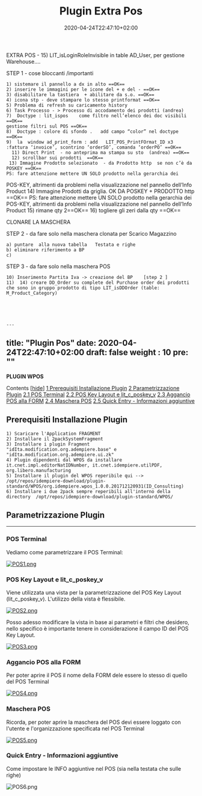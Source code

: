 ﻿---
title: "Plugin Extra Pos"
date: 2020-04-24T22:47:10+02:00
draft: false
weight : 10
pre: "<b>723. </b>"
---

EXTRA POS -  15) LIT_isLoginRoleInvisible in table AD_User, per gestione Warehouse…. 

STEP 1 - cose bloccanti /importanti 

    1) sistemare il pannello a dx in alto ==OK==
    2) inserire le immagini per le icone del + e del - ==OK== 
    3) disabilitare la tastiera  + abilitare da s.o. ==OK== 
    4) icona stp - deve stampare lo stesso printformat ==OK== 
    5) Problema di refresh su caricamento history
    6) Task Processo - > Processo di accodamento dei prodotti (andrea)
    7)  Doctype : lit_ispos    come filtro nell’elenco dei doc visibili ==OK==
	gestione filtri sul POS ==OK==
    8)  Doctype : colore di sfondo .   add campo “color” nel doctype  ==OK== 
    9)  la  window ad_print_form : add   LIT_POS_PrintFOrmat_ID x3 :fattura ‘invoice’, scontrino ‘orderSO’, comanda ‘orderPO’ ==OK==
      11) Direct Print  - no anteprima ma stampa su sto  (andrea) ==OK==
      12) scrollbar sui prodotti  ==OK==
     13) Immagine Prodotto selezionato  - da Prodotto http  se non c’è da POSKEY ==OK==
	PS: fare attenzione mettere UN SOLO prodotto nella gerarchia dei 
POS-KEY, altrimenti da problemi nella visualizzazione nel pannello dell’Info
Product
     14)  Immagine Prodotti da griglia.  OK DA POSKEY + PRODOTTO http ==OK==
	PS: fare attenzione mettere UN SOLO prodotto nella gerarchia dei 
POS-KEY, altrimenti da problemi nella visualizzazione nel pannello dell’Info
Product
     15) rimane qty 2==OK==
     16) togliere gli zeri dalla qty ==OK==

CLONARE LA MASCHERA

STEP 2 - da fare solo nella maschera clonata per Scarico Magazzino

    a) puntare  alla nuova tabella   Testata e righe 
    b) eliminare riferimento a BP
    c) 

STEP 3 - da fare solo nella maschera POS

    10) Inserimento Partita Iva -> creazione del BP    [step 2 ]
    11)  14) creare DD_Order su complete del Purchase order dei prodotti che sono in gruppo prodotto di tipo LIT_isDDOrder (table: M_Product_Category)




    
    ---
title: "Plugin Pos"
date: 2020-04-24T22:47:10+02:00
draft: false
weight : 10
pre: ""
---


**PLUGIN WPOS**

  Contents  [[hide](http://192.168.178.102/index.php/Plugin_i-POS#)]   [1 Prerequisiti Installazione Plugin](http://192.168.178.102/index.php/Plugin_i-POS#Prerequisiti_Installazione_Plugin) [2 Parametrizzazione Plugin](http://192.168.178.102/index.php/Plugin_i-POS#Parametrizzazione_Plugin)  [2.1 POS Terminal](http://192.168.178.102/index.php/Plugin_i-POS#POS_Terminal) [2.2 POS Key Layout e lit_c_poskey_v](http://192.168.178.102/index.php/Plugin_i-POS#POS_Key_Layout_e_lit_c_poskey_v) [2.3 Aggancio POS alla FORM](http://192.168.178.102/index.php/Plugin_i-POS#Aggancio_POS_alla_FORM) [2.4 Maschera POS](http://192.168.178.102/index.php/Plugin_i-POS#Maschera_POS) [2.5 Quick Entry - Informazioni aggiuntive](http://192.168.178.102/index.php/Plugin_i-POS#Quick_Entry_-_Informazioni_aggiuntive)    

## Prerequisiti Installazione Plugin



```
1) Scaricare l'Application FRAGMENT
2) Installare il 2packSystemFragment
3) Installare i plugin Fragment "idIta.modification.org.adempiere.base" e "idIta.modification.org.adempiere.ui.zk"
4) Plugin dipendenti dal WPOS da installare it.cnet.impl.editorNatIDNumber, it.cnet.idempiere.utilPDF, org.libero.manufacturing
5) Installare il plugin del WPOS reperibile qui --> /opt/repos/idempiere-download/plugin-standard/WPOS/org.idempiere.wpos_1.0.0.201712120931(ID_Consulting)
6) Installare i due 2pack sempre reperibili all'interno della directory  /opt/repos/idempiere-download/plugin-standard/WPOS/
```

## Parametrizzazione Plugin

---

### POS Terminal

Vediamo come parametrizzare il POS Terminal:

[![POS1.png](http://192.168.178.102/images/thumb/3/33/POS1.png/1200px-POS1.png)](http://192.168.178.102/index.php/File:POS1.png)



### POS Key Layout e lit_c_poskey_v

Viene utilizzata una vista per la parametrizzazione del POS Key Layout (lit_c_poskey_v). L'utilizzo della vista è flessibile.

[![POS2.png](http://192.168.178.102/images/thumb/f/fa/POS2.png/1055px-POS2.png)](http://192.168.178.102/index.php/File:POS2.png)

Posso adesso modificare la vista in base ai parametri e filtri che  desidero, nello specifico è importante tenere in considerazione il campo  ID del POS Key Layout.

[![POS3.png](http://192.168.178.102/images/thumb/1/17/POS3.png/1000px-POS3.png)](http://192.168.178.102/index.php/File:POS3.png)



### Aggancio POS alla FORM

Per poter aprire il POS il nome della FORM dele essere lo stesso di quello del POS Terminal

[![POS4.png](http://192.168.178.102/images/thumb/3/35/POS4.png/1000px-POS4.png)](http://192.168.178.102/index.php/File:POS4.png)



### Maschera POS

Ricorda, per poter aprire la maschera del POS devi essere loggato con l'utente e l'organizzazione specificata nel POS Terminal

[![POS5.png](http://192.168.178.102/images/thumb/9/91/POS5.png/1000px-POS5.png)](http://192.168.178.102/index.php/File:POS5.png)

### Quick Entry - Informazioni aggiuntive

Come impostare le INFO aggiuntive nel POS (sia nella testata che sulle righe)

![POS6.png](http://192.168.178.102/images/thumb/3/36/POS6.png/1000px-POS6.png)



